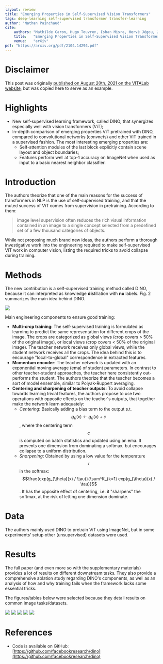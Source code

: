 ```yaml
---
layout: review
title: "Emerging Properties in Self-Supervised Vision Transformers"
tags: deep-learning self-supervised transformer transfer-learning
author: "Nathan Painchaud"
cite:
    authors: "Mathilde Caron, Hugo Touvron, Ishan Misra, Hervé Jégou, Julien Mairal, Piotr Bojanowski, Armand Joulin"
    title:   "Emerging Properties in Self-Supervised Vision Transformers"
    venue:   "arXiv"
pdf: "https://arxiv.org/pdf/2104.14294.pdf"
---
```


<!-- Do not include the following disclaimer in your own review -->
# Disclaimer
This post was originally [published on August 20th, 2021 on the VITALab website](https://vitalab.github.io/article/2021/08/20/EmergingPropertiesSSViT.html),
but was copied here to serve as an example.
<!--  -->


# Highlights
- New self-supervised learning framework, called DINO, that synergizes especially well with vision transformers (ViT);
- In-depth comparison of emerging properties ViT pretrained with DINO, compared to convolutional networks (convnets) and
other ViT trained in a supervised fashion. The most interesting emerging properties are:
    - Self-attention modules of the last block explicitly contain scene layout and object boundaries;
    - Features perform well at top-1 accuracy on ImageNet when used as input to a basic nearest neighbor classifier.


# Introduction
The authors theorize that one of the main reasons for the success of transformers in NLP is the use of self-supervised
training, and that the muted success of ViT comes from supervision in pretraining. According to them:
> image level supervision often reduces the rich visual information contained in an image to a single concept selected
> from a predefined set of a few thousand categories of objects.

While not proposing much brand new ideas, the authors perform a thorough investigative work into the engineering
required to make self-supervised ViT work in computer vision, listing the required tricks to avoid collapse during
training.


# Methods
The new contribution is a self-supervised training method called DINO, because it can interpreted as knowledge
**di**stillation with **no** labels. Fig. 2 summarizes the main idea behind DINO.

![](/collections/images/EmergingPropertiesSSViT/figure2.jpg)

Main engineering components to ensure good training:
- **Multi-crop training**: The self-supervised training is formulated as learning to predict the same representation for
different crops of the image. The crops are categorized as global views (crop covers > 50% of the original image), or
local views (crop covers < 50% of the original image). The teacher network receives only global views, while the student
network receives all the crops. The idea behind this is to encourage "local-to-global" correspondence in extracted
features.
- **Momentum encoder**: The teacher network is updated with an exponential moving average (ema) of student parameters.
In contrast to other teacher-student approaches, the teacher here consistently out-performs the student. The authors
theorize that the teacher becomes a sort of model ensemble, similar to Polyak-Ruppert averaging.
- **Centering and sharpening of teacher outputs**: To avoid collapse towards learning trivial features, the authors
propose to use two operations with opposite effects on the teacher's outputs, that together make the network learn
adequately:
    - *Centering*: Basically adding a bias term to the output s.t. $$g_{\theta}(x) \leftarrow g_{\theta}(x) + c$$, where
    the centering term $$c$$ is computed on batch statistics and updated using an ema. It prevents one dimension from
    dominating a softmax, but encourages collapse to a uniform distribution.
    - *Sharpening*: Obtained by using a low value for the temperature $$\tau$$ in the softmax:
    $$\frac{exp(g_{\theta}(x) / \tau)}{\sum^K_{k=1} exp(g_{\theta}(x) / \tau)}$$. It has the opposite effect of
    centering, i.e. it "sharpens" the softmax, at the risk of letting one dimension dominate.


# Data
The authors mainly used DINO to pretrain ViT using ImageNet, but in some experiments' setup other (unsupervised)
datasets were used.


# Results
The full paper (and even more so with the supplementary materials) provides a lot of results on different downstream
tasks. They also provide a comprehensive ablation study regarding DINO's components, as well as an analysis of how and
why training fails when the framework lacks some essential tricks.

The figures/tables below were selected because they detail results on common image tasks/datasets.

![](/collections/images/EmergingPropertiesSSViT/figure1.jpg)
![](/collections/images/EmergingPropertiesSSViT/table2.jpg)
![](/collections/images/EmergingPropertiesSSViT/table5.jpg)
![](/collections/images/EmergingPropertiesSSViT/figure4.jpg)
![](/collections/images/EmergingPropertiesSSViT/table8.jpg)


# References
- Code is available on GitHub: [https://github.com/facebookresearch/dino](https://github.com/facebookresearch/dino)
